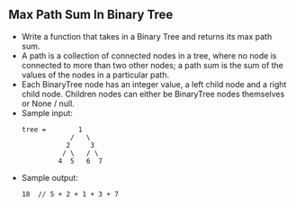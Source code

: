 ## Max Path Sum In Binary Tree

- Write a function that takes in a Binary Tree and returns its max path sum.
- A path is a collection of connected nodes in a tree, where no node is connected to more than two other nodes; a path sum is the sum of the values of the nodes in a particular path.
- Each BinaryTree node has an integer value, a left child node and a right child node. Children nodes can either be BinaryTree nodes themselves or None / null.
- Sample input:
    ~~~
    tree =        1 
                /   \ 
               2     3 
              / \   / \ 
             4  5   6  7
    ~~~
- Sample output:
    ~~~
    18  // 5 + 2 + 1 + 3 + 7
    ~~~